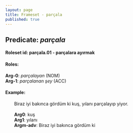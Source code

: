 ```yaml
---
layout: page
title: Frameset - parçala
published: true
---
```

<h2>Predicate: <i>parçala</i></h2>
<h4>Roleset id: parçala.01 - parçalara ayırmak<br>
<h4>Roles:</h4>
<b>Arg-0</b>: <i>parçalayan</i>  (NOM) <br>
<b>Arg-1</b>: <i>parçalanan şey</i>  (ACC) <br>
<h4>Example:</h4>
&emsp;&emsp;Biraz iyi bakınca gördüm ki kuş, yılanı parçalayıp yiyor.<br><br>
&emsp;&emsp;<b>Arg0</b>:  kuş<br>
&emsp;&emsp;<b>Arg1</b>:  yılanı<br>
&emsp;&emsp;<b>Argm-adv</b>:  Biraz iyi bakınca gördüm ki<br>

